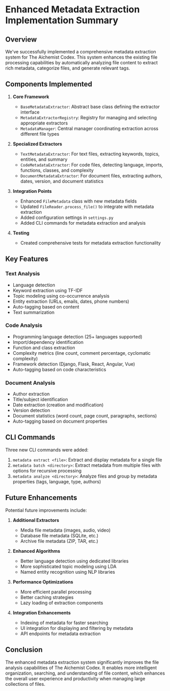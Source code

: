# Enhanced Metadata Extraction Implementation Summary

## Overview

We've successfully implemented a comprehensive metadata extraction system for The Aichemist Codex. This system enhances the existing file processing capabilities by automatically analyzing file content to extract rich metadata, categorize files, and generate relevant tags.

## Components Implemented

1. **Core Framework**
   - `BaseMetadataExtractor`: Abstract base class defining the extractor interface
   - `MetadataExtractorRegistry`: Registry for managing and selecting appropriate extractors
   - `MetadataManager`: Central manager coordinating extraction across different file types

2. **Specialized Extractors**
   - `TextMetadataExtractor`: For text files, extracting keywords, topics, entities, and summary
   - `CodeMetadataExtractor`: For code files, detecting language, imports, functions, classes, and complexity
   - `DocumentMetadataExtractor`: For document files, extracting authors, dates, version, and document statistics

3. **Integration Points**
   - Enhanced `FileMetadata` class with new metadata fields
   - Updated `FileReader.process_file()` to integrate with metadata extraction
   - Added configuration settings in `settings.py`
   - Added CLI commands for metadata extraction and analysis

4. **Testing**
   - Created comprehensive tests for metadata extraction functionality

## Key Features

### Text Analysis
- Language detection
- Keyword extraction using TF-IDF
- Topic modeling using co-occurrence analysis
- Entity extraction (URLs, emails, dates, phone numbers)
- Auto-tagging based on content
- Text summarization

### Code Analysis
- Programming language detection (25+ languages supported)
- Import/dependency identification
- Function and class extraction
- Complexity metrics (line count, comment percentage, cyclomatic complexity)
- Framework detection (Django, Flask, React, Angular, Vue)
- Auto-tagging based on code characteristics

### Document Analysis
- Author extraction
- Title/subject identification
- Date extraction (creation and modification)
- Version detection
- Document statistics (word count, page count, paragraphs, sections)
- Auto-tagging based on document properties

## CLI Commands

Three new CLI commands were added:

1. `metadata extract <file>`: Extract and display metadata for a single file
2. `metadata batch <directory>`: Extract metadata from multiple files with options for recursive processing
3. `metadata analyze <directory>`: Analyze files and group by metadata properties (tags, language, type, authors)

## Future Enhancements

Potential future improvements include:

1. **Additional Extractors**
   - Media file metadata (images, audio, video)
   - Database file metadata (SQLite, etc.)
   - Archive file metadata (ZIP, TAR, etc.)

2. **Enhanced Algorithms**
   - Better language detection using dedicated libraries
   - More sophisticated topic modeling using LDA
   - Named entity recognition using NLP libraries

3. **Performance Optimizations**
   - More efficient parallel processing
   - Better caching strategies
   - Lazy loading of extraction components

4. **Integration Enhancements**
   - Indexing of metadata for faster searching
   - UI integration for displaying and filtering by metadata
   - API endpoints for metadata extraction

## Conclusion

The enhanced metadata extraction system significantly improves the file analysis capabilities of The Aichemist Codex. It enables more intelligent organization, searching, and understanding of file content, which enhances the overall user experience and productivity when managing large collections of files.